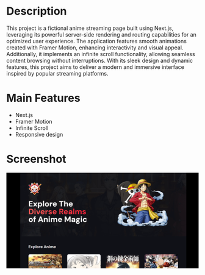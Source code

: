 # Description

This project is a fictional anime streaming page built using Next.js, leveraging its powerful server-side rendering and routing capabilities for an optimized user experience. The application features smooth animations created with Framer Motion, enhancing interactivity and visual appeal. Additionally, it implements an infinite scroll functionality, allowing seamless content browsing without interruptions. With its sleek design and dynamic features, this project aims to deliver a modern and immersive interface inspired by popular streaming platforms.

# Main Features
- Next.js
- Framer Motion
- Infinite Scroll
- Responsive design

# Screenshot
![Screenshot](./screenshot/img1.PNG)
